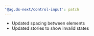```yaml
---
'@ag.ds-next/control-input': patch
---
```


- Updated spacing between elements
- Updated stories to show invalid states
